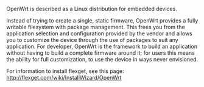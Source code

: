 OpenWrt is described as a Linux distribution for embedded devices.

Instead of trying to create a single, static firmware, OpenWrt provides a fully writable filesystem with package management. This frees you from the application selection and configuration provided by the vendor and allows you to customize the device through the use of packages to suit any application. For developer, OpenWrt is the framework to build an application without having to build a complete firmware around it; for users this means the ability for full customization, to use the device in ways never envisioned.

For information to install flexget, see this page: http://flexget.com/wiki/InstallWizard/OpenWrt